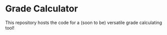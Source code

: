 # Grade Calculator

This repository hosts the code for a (soon to be) versatile grade calculating tool!
